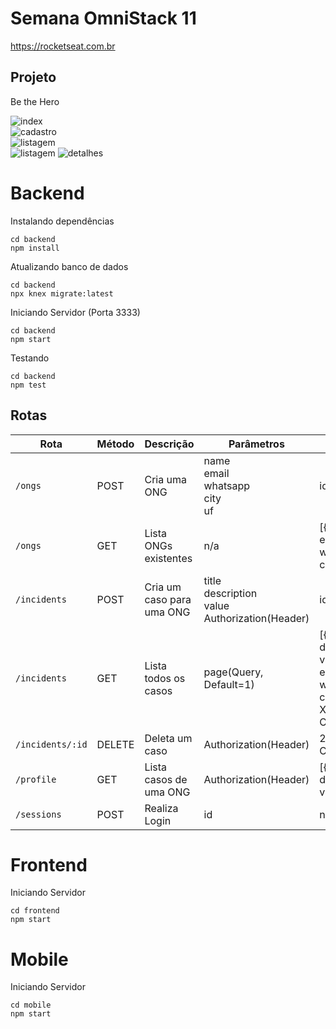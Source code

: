 # Semana OmniStack 11

https://rocketseat.com.br

## Projeto

Be the Hero

![index](front-01.png)
<br>
![cadastro](front-02.png)
<br>
![listagem](front-03.png)
<br>
![listagem](mobile-01.jpg)
![detalhes](mobile-02.jpg)


# Backend

Instalando dependências
```shell
cd backend
npm install
```

Atualizando banco de dados
```shell
cd backend
npx knex migrate:latest
```

Iniciando Servidor (Porta 3333)
```shell
cd backend
npm start
```

Testando
```shell
cd backend
npm test
```

## Rotas

|  Rota | Método|Descrição| Parâmetros | Retorno |
|-------|-------|-|------------|---------|
|`/ongs`| POST  | Cria uma ONG |name<br>email<br>whatsapp<br>city<br>uf| id |
|`/ongs`| GET   | Lista ONGs existentes |n/a| [{id, name, email, whatsapp, city, uf}] |
|`/incidents` | POST | Cria um caso para uma ONG | title<br>description<br>value<br>Authorization(Header)| id |
|`/incidents` | GET  | Lista todos os casos |page(Query, Default=1)|[{id, title, description, value, ong_id, email, whatsapp, city, uf}]<br>X-Total-Count(Header) |
|`/incidents/:id` | DELETE | Deleta um caso | Authorization(Header) | 204 No Content |
| `/profile` | GET | Lista casos de uma ONG | Authorization(Header) |[{id, title, description, value, ong_id}] |
|`/sessions` | POST | Realiza Login | id | name |

# Frontend

Iniciando Servidor
```shell
cd frontend
npm start
```

# Mobile

Iniciando Servidor
```shell
cd mobile
npm start
```